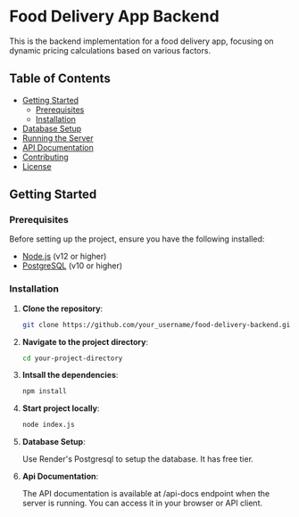 # Food Delivery App Backend

This is the backend implementation for a food delivery app, focusing on dynamic pricing calculations based on various factors.

## Table of Contents

- [Getting Started](#getting-started)
  - [Prerequisites](#prerequisites)
  - [Installation](#installation)
- [Database Setup](#database-setup)
- [Running the Server](#running-the-server)
- [API Documentation](#api-documentation)
- [Contributing](#contributing)
- [License](#license)

## Getting Started

### Prerequisites

Before setting up the project, ensure you have the following installed:

- [Node.js](https://nodejs.org/) (v12 or higher)
- [PostgreSQL](https://www.postgresql.org/) (v10 or higher)

### Installation

1. **Clone the repository**:

   ```bash
   git clone https://github.com/your_username/food-delivery-backend.git

2. **Navigate to the project directory**:

   ```bash
   cd your-project-directory

3. **Intsall the dependencies**:

   ```bash
   npm install


4. **Start project locally**:

   ```bash
   node index.js

5. **Database Setup**:

     Use Render's Postgresql to setup the database. It has free tier.

6. **Api Documentation**:

   The API documentation is available at /api-docs endpoint when the server is running. You can access it in your browser or API client.


  
